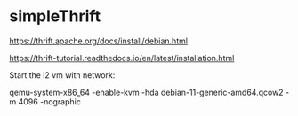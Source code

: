 # simpleThrift

https://thrift.apache.org/docs/install/debian.html


https://thrift-tutorial.readthedocs.io/en/latest/installation.html


Start the l2 vm with network:

qemu-system-x86_64 -enable-kvm -hda debian-11-generic-amd64.qcow2 -m 4096 -nographic
